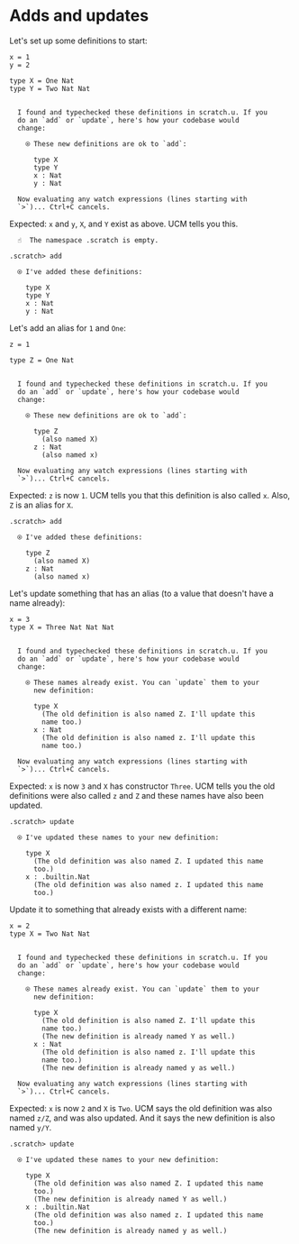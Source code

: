 # Adds and updates

Let's set up some definitions to start:

```unison
x = 1
y = 2

type X = One Nat
type Y = Two Nat Nat
```

```ucm

  I found and typechecked these definitions in scratch.u. If you
  do an `add` or `update`, here's how your codebase would
  change:
  
    ⍟ These new definitions are ok to `add`:
    
      type X
      type Y
      x : Nat
      y : Nat
   
  Now evaluating any watch expressions (lines starting with
  `>`)... Ctrl+C cancels.

```
Expected: `x` and `y`, `X`, and `Y` exist as above. UCM tells you this.

```ucm
  ☝️  The namespace .scratch is empty.

.scratch> add

  ⍟ I've added these definitions:
  
    type X
    type Y
    x : Nat
    y : Nat

```
Let's add an alias for `1` and `One`:

```unison
z = 1

type Z = One Nat
```

```ucm

  I found and typechecked these definitions in scratch.u. If you
  do an `add` or `update`, here's how your codebase would
  change:
  
    ⍟ These new definitions are ok to `add`:
    
      type Z
        (also named X)
      z : Nat
        (also named x)
   
  Now evaluating any watch expressions (lines starting with
  `>`)... Ctrl+C cancels.

```
Expected: `z` is now `1`. UCM tells you that this definition is also called `x`.
Also, `Z` is an alias for `X`.

```ucm
.scratch> add

  ⍟ I've added these definitions:
  
    type Z
      (also named X)
    z : Nat
      (also named x)

```
Let's update something that has an alias (to a value that doesn't have a name already):

```unison
x = 3
type X = Three Nat Nat Nat
```

```ucm

  I found and typechecked these definitions in scratch.u. If you
  do an `add` or `update`, here's how your codebase would
  change:
  
    ⍟ These names already exist. You can `update` them to your
      new definition:
    
      type X
        (The old definition is also named Z. I'll update this
        name too.)
      x : Nat
        (The old definition is also named z. I'll update this
        name too.)
   
  Now evaluating any watch expressions (lines starting with
  `>`)... Ctrl+C cancels.

```
Expected: `x` is now `3` and `X` has constructor `Three`. UCM tells you the old definitions were also called `z` and `Z` and these names have also been updated.

```ucm
.scratch> update

  ⍟ I've updated these names to your new definition:
  
    type X
      (The old definition was also named Z. I updated this name
      too.)
    x : .builtin.Nat
      (The old definition was also named z. I updated this name
      too.)

```
Update it to something that already exists with a different name:

```unison
x = 2
type X = Two Nat Nat
```

```ucm

  I found and typechecked these definitions in scratch.u. If you
  do an `add` or `update`, here's how your codebase would
  change:
  
    ⍟ These names already exist. You can `update` them to your
      new definition:
    
      type X
        (The old definition is also named Z. I'll update this
        name too.)
        (The new definition is already named Y as well.)
      x : Nat
        (The old definition is also named z. I'll update this
        name too.)
        (The new definition is already named y as well.)
   
  Now evaluating any watch expressions (lines starting with
  `>`)... Ctrl+C cancels.

```
Expected: `x` is now `2` and `X` is `Two`. UCM says the old definition was also named `z/Z`, and was also updated. And it says the new definition is also named `y/Y`. 

```ucm
.scratch> update

  ⍟ I've updated these names to your new definition:
  
    type X
      (The old definition was also named Z. I updated this name
      too.)
      (The new definition is already named Y as well.)
    x : .builtin.Nat
      (The old definition was also named z. I updated this name
      too.)
      (The new definition is already named y as well.)

```
